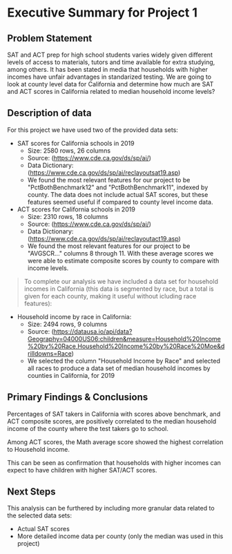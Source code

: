 # Executive Summary for Project 1
## Problem Statement
SAT and ACT prep for high school students varies widely given different levels of access to materials, tutors and time available for extra studying, among others. It has been stated in media that households with higher incomes have unfair advantages in standarized testing. We are going to look at county level data for California and determine how much are SAT and ACT scores in California related to median household income levels?
## Description of data
For this project we have used two of the provided data sets:
- SAT scores for California schools in 2019
    - Size: 2580 rows, 26 columns
    - Source: (https://www.cde.ca.gov/ds/sp/ai/)
    - Data Dictionary: (https://www.cde.ca.gov/ds/sp/ai/reclayoutsat19.asp)
    - We found the most relevant features for our project to be "PctBothBenchmark12" and "PctBothBenchmark11", indexed by county. The data does not include actual SAT scores, but these features seemed useful if compared to county level income data.
- ACT scores for California schools in 2019
    - Size: 2310 rows, 18 columns
    - Source: (https://www.cde.ca.gov/ds/sp/ai/)
    - Data Dictionary: (https://www.cde.ca.gov/ds/sp/ai/reclayoutact19.asp)
    - We found the most relevant features for our project to be "AVGSCR..." columns 8 through 11. With these average scores we were able to estimate composite scores by county to compare with income levels.
>To complete our analysis we have included a data set for household incomes in California (this data is segmented by race, but a total is given for each county, making it useful without icluding race features):
- Household income by race in California:
    - Size: 2494 rows, 9 columns
    - Source: (https://datausa.io/api/data?Geography=04000US06:children&measure=Household%20Income%20by%20Race,Household%20Income%20by%20Race%20Moe&drilldowns=Race)
    - We selected the column "Household Income by Race" and selected all races to produce a data set of median household incomes by counties in California, for 2019
## Primary Findings & Conclusions
Percentages of SAT takers in California with scores above benchmark, and ACT composite scores, are positively correlated to the median household income of the county where the test takers go to school.

Among ACT scores, the Math average score showed the highest correlation to Household income.

This can be seen as confirmation that households with higher incomes can expect to have children with higher SAT/ACT scores.

## Next Steps
This analysis can be furthered by including more granular data related to the selected data sets:
- Actual SAT scores
- More detailed income data per county (only the median was used in this project)